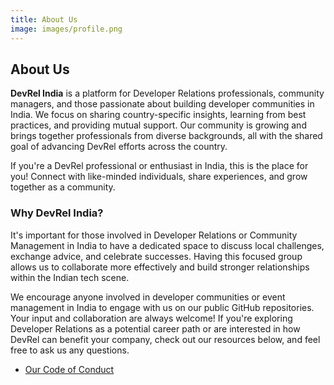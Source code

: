 ```yaml
---
title: About Us
image: images/profile.png
---
```


## About Us

**DevRel India** is a platform for Developer Relations professionals, community managers, and those passionate about building developer communities in India. We focus on sharing country-specific insights, learning from best practices, and providing mutual support. Our community is growing and brings together professionals from diverse backgrounds, all with the shared goal of advancing DevRel efforts across the country.

If you're a DevRel professional or enthusiast in India, this is the place for you! Connect with like-minded individuals, share experiences, and grow together as a community.

### Why DevRel India?

It's important for those involved in Developer Relations or Community Management in India to have a dedicated space to discuss local challenges, exchange advice, and celebrate successes. Having this focused group allows us to collaborate more effectively and build stronger relationships within the Indian tech scene.

We encourage anyone involved in developer communities or event management in India to engage with us on our public GitHub repositories. Your input and collaboration are always welcome! If you're exploring Developer Relations as a potential career path or are interested in how DevRel can benefit your company, check out our resources below, and feel free to ask us any questions.

- [Our Code of Conduct](https://github.com/devrels-asia)
